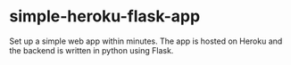# simple-heroku-flask-app
Set up a simple web app within minutes. The app is hosted on Heroku and the backend is written in python using Flask.
